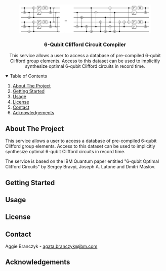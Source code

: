 <!-- PROJECT LOGO -->
<br />
<p align="center">
  <a href="https://github.ibm.com/IBM-Q-Software/6-qubit-clifford-circuit-optimizer">
    <img src="docs/images/logo.png" alt="Logo" width="416" height="91">
  </a>

  <h3 align="center">6-Qubit Clifford Circuit Compiler</h3>

  <p align="center">
    This service allows a user to access a database of pre-compiled 6-qubit Clifford group elements. Access to this dataset can be used to implicitly synthesize optimal 6-qubit Clifford circuits in record time. 
  </p>
</p>



<!-- TABLE OF CONTENTS -->
<details open="open">
  <summary>Table of Contents</summary>
  <ol>
    <li>
      <a href="#about-the-project">About The Project</a>
    </li>
    <li>
      <a href="#getting-started">Getting Started</a>
    </li>
    <li><a href="#usage">Usage</a></li>
    <li><a href="#license">License</a></li>
    <li><a href="#contact">Contact</a></li>
    <li><a href="#acknowledgements">Acknowledgements</a></li>
  </ol>
</details>

<!-- ABOUT THE PROJECT -->
## About The Project

This service allows a user to access a database of pre-compiled 6-qubit Clifford group elements. Access to this dataset can be used to implicitly synthesize optimal 6-qubit Clifford circuits in record time. 

The service is based on the IBM Quantum paper entitled "6-qubit Optimal Clifford Circuits" by Sergey Bravyi, Joseph A. Latone and Dmitri Maslov.

<!-- GETTING STARTED -->
## Getting Started

<!-- USAGE EXAMPLES -->
## Usage

<!-- LICENSE -->
## License

<!-- CONTACT -->
## Contact

Aggie Branczyk - agata.branczyk@ibm.com

<!-- ACKNOWLEDGEMENTS -->
## Acknowledgements

